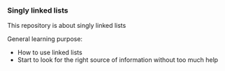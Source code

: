 ### Singly linked lists

This repository is about singly linked lists

General learning purpose:

- How to use linked lists
- Start to look for the right source of information without too much help
